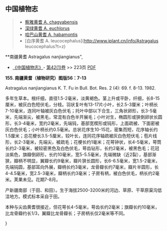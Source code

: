 

## 中国植物志

> * [察雅黄耆  A.  chagyabensis](Astragalus-chagyabensis-察雅黄耆.md)
> * [深绿黄耆  A.  euchlorus](Astragalus-euchlorus-深绿黄耆.md)
> * [哈巴山黄耆  A.  habamontis](Astragalus-habamontis-哈巴山黄耆.md)
> * [白序黄耆  A.  leucocephalus](http://www.iplant.cn/info/Astragalus leucocephalus?t=z)

**南疆黄耆 Astragalus nanjiangianus",

* [《中国植物志》](http://www.iplant.cn/frps)- [第42(1)卷](http://www.iplant.cn/frps/vol/42(1)) >> 223页 [PDF](http://www.iplant.cn/frps/pdf/42(1)/223.pdf)

**155. 南疆黄耆（植物研究）图版56：7-13**

Astragalus nanjiangianus K. T. Fu in Bull. Bot. Res. 2 (4): 69. f. 8-13. 1982.

多年生草本。根纤细，直径1.5-2毫米，淡黄褐色。茎上升或平卧，纤细，长8-15厘米，被灰白色短伏毛，分枝。羽状复叶有13-17片小叶，长2.5-3厘米；叶柄长7-10毫米，连同叶轴被灰白色伏毛；托叶中部以下合生，三角状卵形，长3-5毫米，先端渐尖，被黑毛，常混有白色半开展毛；小叶对生，椭圆形或狭倒卵状长圆形，长3-4毫米，宽约2毫米，先端钝，基部宽楔形或钝形，上面疏被、下面密被灰白色伏毛；小叶柄长约0.5毫米。总状花序生10-15花，密集而短，花序轴长约1.5厘米；总花梗长3.5-5厘米，较叶长，连同花序轴疏被灰白色短伏毛；苞片线形，长2-3毫米，先端尖，被疏毛；花梗长约1毫米；花萼钟状，长4-5毫米，萼筒长约2-3毫米，被较密黑色及白色伏毛，萼齿钻形，长约2毫米，被黑色毛；花冠淡紫色，旗瓣倒卵形，长约10毫米，宽5-5.5毫米，先端微缺（近2裂），基部渐狭，瓣柄不明显，翼瓣长约9毫米，瓣片狭长圆形，长6-6.5毫米，宽1.5-2毫米，先端钝圆，基部耳向外展，瓣柄长约3毫米，龙骨瓣长约7毫米，瓣片半圆形，长4-4.5毫米，宽2.5-3毫米，瓣柄长约3毫米；子房有柄，被白色伏毛，柄长约2毫米。荚果未见。花期7-8月。

产新疆南部（于田、和田）。生于海拔2500-3200米的河边、草原、干草原渠沟低洼地方。模式标本采自于田。

本种与尖齿黄耆很接近，但花萼长4-5毫米，萼齿长约2毫米；旗瓣长约10毫米，比龙骨瓣约长1/3，翼瓣比龙骨瓣长；子房柄长仅2毫米等不同。

}